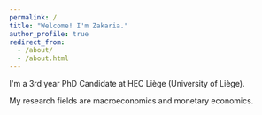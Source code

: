 ```yaml
---
permalink: /
title: "Welcome! I'm Zakaria."
author_profile: true
redirect_from: 
  - /about/
  - /about.html
---
```



I'm a 3rd year PhD Candidate at HEC Liège (University of Liège).

My research fields are macroeconomics and monetary economics.
